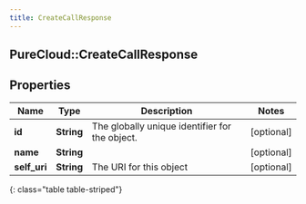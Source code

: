 ```yaml
---
title: CreateCallResponse
---
```

## PureCloud::CreateCallResponse

## Properties

|Name | Type | Description | Notes|
|------------ | ------------- | ------------- | -------------|
| **id** | **String** | The globally unique identifier for the object. | [optional] |
| **name** | **String** |  | [optional] |
| **self_uri** | **String** | The URI for this object | [optional] |
{: class="table table-striped"}


